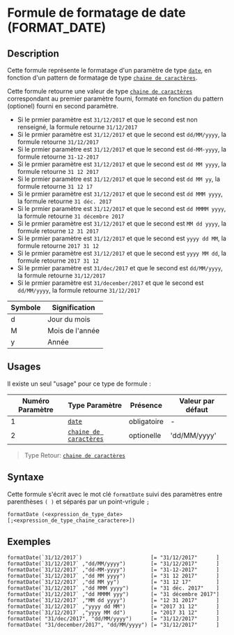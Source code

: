 # Formule de formatage de date (FORMAT_DATE)

## Description

Cette formule représente le formatage d'un paramètre de type  [`date`][valeur-de-retour], en fonction d'un pattern de formatage de type [`chaine de caractères`][valeur-de-retour].

Cette formule retourne une valeur de type [`chaine de caractères`][valeur-de-retour] correspondant au premier paramètre fourni, formaté en fonction du pattern (optionel) fourni en second paramètre.

- Si le prmier paramètre est `31/12/2017` et que le second est non renseigné, la formule retourne `31/12/2017`
- Si le prmier paramètre est `31/12/2017` et que le second est `dd/MM/yyyy`, la formule retourne `31/12/2017`
- Si le prmier paramètre est `31/12/2017` et que le second est `dd-MM-yyyy`, la formule retourne `31-12-2017`
- Si le prmier paramètre est `31/12/2017` et que le second est `dd MM yyyy`, la formule retourne `31 12 2017`
- Si le prmier paramètre est `31/12/2017` et que le second est `dd MM yy`, la formule retourne `31 12 17`
- Si le prmier paramètre est `31/12/2017` et que le second est `dd MMM yyyy`, la formule retourne `31 déc. 2017`
- Si le prmier paramètre est `31/12/2017` et que le second est `dd MMMM yyyy`, la formule retourne `31 décembre 2017`
- Si le prmier paramètre est `31/12/2017` et que le second est `MM dd yyyy`, la formule retourne `12 31 2017`
- Si le prmier paramètre est `31/12/2017` et que le second est `yyyy dd MM`, la formule retourne `2017 31 12`
- Si le prmier paramètre est `31/12/2017` et que le second est `yyyy MM dd`, la formule retourne `2017 31 12`
- Si le prmier paramètre est `31/dec/2017` et que le second est `dd/MM/yyyy`, la formule retourne `31/12/2017`
- Si le prmier paramètre est `31/december/2017` et que le second est `dd/MM/yyyy`, la formule retourne `31/12/2017`

|Symbole|Signification|
|--------------|--------------|
|d|Jour du mois|
|M|Mois de l'année|
|y|Année|

## Usages

Il existe un seul "usage" pour ce type de formule :

|Numéro Paramètre|Type Paramètre|Présence|Valeur par défaut|
|--------------|--------------|--------------|--------------|
|1|[`date`][valeur-de-retour]|obligatoire|-|
|2|[`chaine de caractères`][valeur-de-retour]|optionelle|'dd/MM/yyyy'|

> Type Retour: [`chaine de caractères`][valeur-de-retour]

## Syntaxe

Cette formule s'écrit avec le mot clé `formatDate` suivi des paramètres entre parenthèses `( )` et séparés par un point-vrigule `;`

    formatDate (<expression_de_type_date>
    [;<expression_de_type_chaine_caractere>])

## Exemples

    formatDate(`31/12/2017`)                      [= "31/12/2017"      ]
    formatDate(`31/12/2017` ,"dd/MM/yyyy")        [= "31/12/2017"      ]
    formatDate(`31/12/2017` ,"dd-MM-yyyy")        [= "31-12-2017"      ]
    formatDate(`31/12/2017` ,"dd MM yyyy")        [= "31 12 2017"      ]
    formatDate(`31/12/2017` ,"dd MM yy")          [= "31 12 17"        ]
    formatDate(`31/12/2017` ,"dd MMM yyyy")       [= "31 déc. 2017"    ]
    formatDate(`31/12/2017` ,"dd MMMM yyy")       [= "31 décembre 2017"]
    formatDate(`31/12/2017` ,"MM dd yyyy")        [= "12 31 2017"      ]
    formatDate(`31/12/2017` ,"yyyy dd MM")        [= "2017 31 12"      ]
    formatDate(`31/12/2017` ,"yyyy MM dd")        [= "2017 31 12"      ]
    formatDate( "31/dec/2017", "dd/MM/yyyy")      [= "31/12/2017"      ]
    formatDate( "31/december/2017", "dd/MM/yyyy") [= "31/12/2017"      ]

[valeur-de-retour]: ../../lexique.md#valeur-de-retour